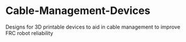 # Cable-Management-Devices
Designs for 3D printable devices to aid in cable management to improve FRC robot reliability
